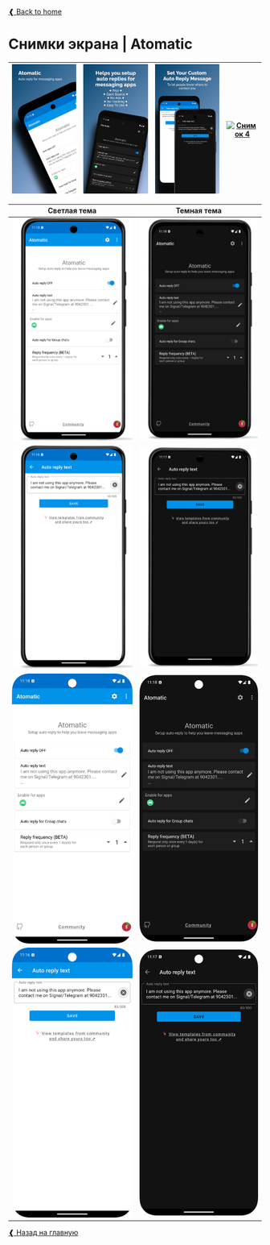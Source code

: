 <a href="/watomatic/ru">❰ Back to home</a>

# Снимки экрана | Atomatic

| [<img src="https://raw.githubusercontent.com/adeekshith/watomatic/main/media/screenshots/1.png" alt="Снимок 1">][scr-page-link]  |  [<img src="https://raw.githubusercontent.com/adeekshith/watomatic/main/media/screenshots/2.png" alt="Снимок 2">][scr-page-link]  |  [<img src="https://raw.githubusercontent.com/adeekshith/watomatic/main/media/screenshots/3.png" alt="Снимок 3">][scr-page-link]  |  [<img src="https://raw.githubusercontent.com/adeekshith/watomatic/main/media/screenshots/4.png" alt="Снимок 4">][scr-page-link]  |
| ------------------------------------------- | ------------------------------------------ | ------- | ------ |


| Светлая тема          | Темная тема        |
| ------------- | ------------- |
|  [<img src="https://raw.githubusercontent.com/adeekshith/watomatic/main/media/screenshots/wato-1-8-light-main-pixel3a.png" alt="экран устройства светлая тема">][scr-page-link]  | [<img src="https://raw.githubusercontent.com/adeekshith/watomatic/main/media/screenshots/wato-1-8-dark-main-pixel3a.png" alt="экран устройства темная тема">][scr-page-link] |
|  [<img src="https://raw.githubusercontent.com/adeekshith/watomatic/main/media/screenshots/wato-1-8-light-editor-pixel3a.png" alt="редактор на устройстве светлая тема">][scr-page-link]  |  [<img src="https://raw.githubusercontent.com/adeekshith/watomatic/main/media/screenshots/wato-1-8-dark-editor-pixel3a.png" alt="редактор на устройстве темная тема">][scr-page-link]  |
|  [<img src="https://raw.githubusercontent.com/adeekshith/watomatic/main/media/screenshots/wato-1-8-light-main.png" alt="основной экран светлая тема">][scr-page-link]  | [<img src="https://raw.githubusercontent.com/adeekshith/watomatic/main/media/screenshots/wato-1-8-dark-main.png" alt="основной экран теиная тема">][scr-page-link] |
|  [<img src="https://raw.githubusercontent.com/adeekshith/watomatic/main/media/screenshots/wato-1-8-light-editor.png" alt="экран редактора светлая тема">][scr-page-link]  |  [<img src="https://raw.githubusercontent.com/adeekshith/watomatic/main/media/screenshots/wato-1-8-dark-editor.png" alt="экран редактора темная тема">][scr-page-link]  |

<a href="/watomatic/ru">❰ Назад на главную</a>


[scr-page-link]: https://github.com/adeekshith/watomatic/tree/main/media/screenshots